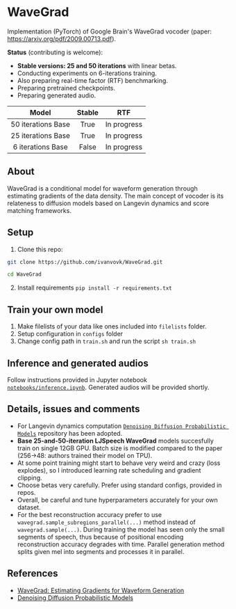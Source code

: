 # WaveGrad
Implementation (PyTorch) of Google Brain's WaveGrad vocoder (paper: https://arxiv.org/pdf/2009.00713.pdf).

**Status** (contributing is welcome):
* **Stable versions: 25 and 50 iterations** with linear betas.
* Conducting experiments on 6-iterations training.
* Also preparing real-time factor (RTF) benchmarking.
* Preparing pretrained checkpoints.
* Preparing generated audio.

|        Model       | Stable |     RTF     |
|:------------------:|:------:|-------------|
| 50 iterations Base |  True  | In progress |
| 25 iterations Base |  True  | In progress |
| 6 iterations Base  |  False | In progress |

## About

WaveGrad is a conditional model for waveform generation through estimating gradients of the data density. The main concept of vocoder is its relateness to diffusion models based on Langevin dynamics and score matching frameworks.

## Setup

1. Clone this repo:

```bash
git clone https://github.com/ivanvovk/WaveGrad.git

cd WaveGrad
```

2. Install requirements `pip install -r requirements.txt`

## Train your own model

1. Make filelists of your data like ones included into `filelists` folder.
2. Setup configuration in `configs` folder
3. Change config path in `train.sh` and run the script `sh train.sh`

## Inference and generated audios

Follow instructions provided in Jupyter notebook [`notebooks/inference.ipynb`](notebooks/inference.ipynb). Generated audios will be provided shortly.

## Details, issues and comments

* For Langevin dynamics computation [`Denoising Diffusion Probabilistic Models`](https://github.com/hojonathanho/diffusion) repository has been adopted.
* **Base 25-and-50-iteration LJSpeech WaveGrad** models succesfully train on single 12GB GPU. Batch size is modified compared to the paper (256->48: authors trained their model on TPU).
* At some point training might start to behave very weird and crazy (loss explodes), so I introduced learning rate scheduling and gradient clipping.
* Choose betas very carefully. Prefer using standard configs, provided in repos.
* Overall, be careful and tune hyperparameters accurately for your own dataset.
* For the best reconstruction accuracy prefer to use `wavegrad.sample_subregions_parallel(...)` method instead of `wavegrad.sample(...)`. During training the model has seen only the small segments of speech, thus because of positional encoding reconstruction accuracy degrades with time. Parallel generation method splits given mel into segments and processes it in parallel. 

## References

* [WaveGrad: Estimating Gradients for Waveform Generation](https://arxiv.org/pdf/2009.00713.pdf)
* [Denoising Diffusion Probabilistic Models](https://arxiv.org/pdf/2006.11239.pdf)
